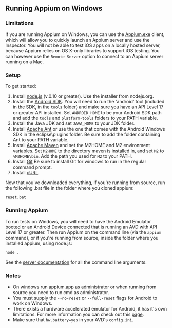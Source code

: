 ## Running Appium on Windows

### Limitations

If you are running Appium on Windows, you can use the
[Appium.exe](https://github.com/appium/appium-dot-exe) client, which will allow
you to quickly launch an Appium server and use the Inspector. You will not be
able to test iOS apps on a locally hosted server, because Appium relies on OS
X-only libraries to support iOS testing. You can however use the `Remote Server`
option to connect to an Appium server running on a Mac.

### Setup

To get started:

1. Install [node.js](http://nodejs.org/download/) (v.0.10 or greater). Use the
   installer from nodejs.org.
1. Install the [Android SDK](http://developer.android.com/sdk/index.html).
   You will need to run the 'android' tool (included in the SDK, in the `tools` folder) and make sure
   you have an API Level 17 or greater API installed. Set `ANDROID_HOME` to be
   your Android SDK path and add the `tools` and `platform-tools` folders to your
   PATH variable.
1. Install the Java JDK and set `JAVA_HOME` to your JDK folder.
1. Install [Apache Ant](http://ant.apache.org/bindownload.cgi) or use the one
   that comes with the Android Windows SDK in the eclipse\plugins folder. Be
   sure to add the folder containing Ant to your PATH variable.
1. Install [Apache Maven](http://maven.apache.org/download.cgi) and set the
   M2HOME and M2 environment variables. Set `M2HOME` to the directory maven is
   installed in, and set `M2` to `%M2HOME\bin`. Add the path you used for `M2` to
   your PATH.
1. Install [Git](http://git-scm.com/download/win) Be sure to install Git for
   windows to run in the regular command prompt.
1. Install [cURL](http://curl.haxx.se/download.html).

Now that you've downloaded everything, if you're running from source, run the
following .bat file in the folder where you cloned appium:

```center
reset.bat
```

### Running Appium

To run tests on Windows, you will need to have the Android Emulator booted or
an Android Device connected that is running an AVD with API Level 17 or
greater. Then run Appium on the command line (via the `appium` command), or if
you're running from source, inside the folder where you installed appium, using
node.js:

```center
node .
```

See the [server documentation](/docs/en/writing-running-appium/server-args.md) for all the command line
arguments.

### Notes

* On windows run appium.app as administrator or when running from source you need to run cmd as administrator. 
* You must supply the `--no-reset` or `--full-reset` flags for
  Android to work on Windows.
* There exists a hardware accelerated emulator for Android, it has it's own
  limitations. For more information you can check out this
  [page](/docs/en/appium-setup/android-hax-emulator.md).
* Make sure that `hw.battery=yes` in your AVD's `config.ini`.
